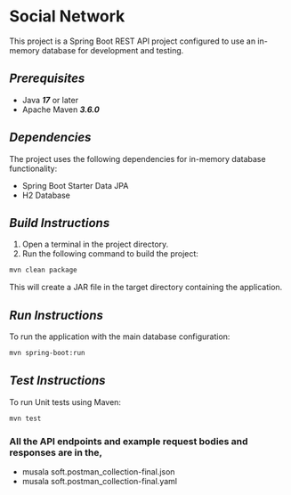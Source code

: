 # Social Network

This project is a Spring Boot REST API project configured to use an in-memory database for development and testing.

## *Prerequisites*
- Java ***17*** or later
- Apache Maven ***3.6.0***

## *Dependencies*

The project uses the following dependencies for in-memory database functionality:

- Spring Boot Starter Data JPA
- H2 Database

## *Build Instructions*

1. Open a terminal in the project directory.
1. Run the following command to build the project:
```Bash
mvn clean package
```
This will create a JAR file in the target directory containing the application.

## *Run Instructions*

To run the application with the main database configuration:
```Bash
mvn spring-boot:run
```
## *Test Instructions*

To run Unit tests using Maven:
```Bash
mvn test
```
### All the API endpoints and example request bodies and responses are in the,
- musala soft.postman_collection-final.json
- musala soft.postman_collection-final.yaml